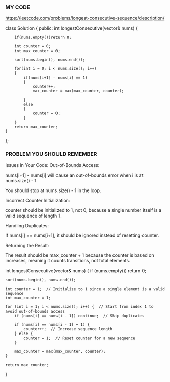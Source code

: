 ### MY CODE

https://leetcode.com/problems/longest-consecutive-sequence/description/

class Solution {
public:
    int longestConsecutive(vector<int>& nums) {
        
        if(nums.empty())return 0;

        int counter = 0;
        int max_counter = 0;

        sort(nums.begin(), nums.end());

        for(int i = 0; i < nums.size(); i++)
        {
            if(nums[i+1] - nums[i] == 1)
            {
                counter++;
                max_counter = max(max_counter, counter);
                
            }
            else
            {
                counter = 0;
            }
        }
        return max_counter;
    }
};


### PROBLEM YOU SHOULD REMEMBER

Issues in Your Code:
Out-of-Bounds Access:

nums[i+1] - nums[i] will cause an out-of-bounds error when i is at nums.size() - 1.

You should stop at nums.size() - 1 in the loop.

Incorrect Counter Initialization:

counter should be initialized to 1, not 0, because a single number itself is a valid sequence of length 1.

Handling Duplicates:

If nums[i] == nums[i+1], it should be ignored instead of resetting counter.

Returning the Result:

The result should be max_counter + 1 because the counter is based on increases, meaning it counts transitions, not total elements.

int longestConsecutive(vector<int>& nums) {
    if (nums.empty()) return 0;

    sort(nums.begin(), nums.end());
    
    int counter = 1;  // Initialize to 1 since a single element is a valid sequence
    int max_counter = 1;

    for (int i = 1; i < nums.size(); i++) {  // Start from index 1 to avoid out-of-bounds access
        if (nums[i] == nums[i - 1]) continue;  // Skip duplicates

        if (nums[i] == nums[i - 1] + 1) {
            counter++;  // Increase sequence length
        } else {
            counter = 1;  // Reset counter for a new sequence
        }

        max_counter = max(max_counter, counter);
    }

    return max_counter;
}
